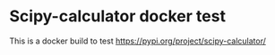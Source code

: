 # Scipy-calculator docker test

This is a docker build to test https://pypi.org/project/scipy-calculator/
